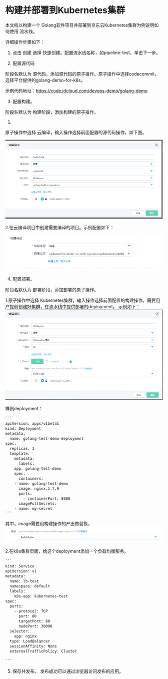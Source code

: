 # 构建并部署到Kubernetes集群
本文档以构建一个 Golang软件项目并部署到京东云Kubernetes集群为例说明如何使用 流水线。

详细操作步骤如下：

1. 点击 创建 选择 快速创建。配置流水线名称，如pipeline-test，单击下一步。

2. 配置源代码

  阶段名默认为 源代码，添加源代码的原子操作。原子操作中选择codecommit，选择平台提供的golang-demo-for-k8s。

  示例代码地址：https://code.jdcloud.com/devops-demo/golang-demo

3. 配置构建。

  阶段名默认为 构建阶段，添加构建的原子操作。
  
   1.
   原子操作中选择 云编译，输入操作选择前面配置的源代码操作，如下图。
   
 ![](/image/codepipeline/best-build.png)
 
   2.在云编译项目中创建需要编译的项目。示例配置如下：
   
 ![](/image/codepipeline/best-build-2.png)
 
 
4. 配置部署。

  阶段名默认为 部署阶段，添加部署的原子操作。

  1.原子操作中选择 Kubernetes集群，输入操作选择前面配置的构建操作。需要用户提前创建好集群，在流水线中提供部署的deployment。
  示例如下：
 ![](/image/codepipeline/best-k8s.png)

   样例deployment：
 	
	```
	apiVersion: apps/v1beta1
	kind: Deployment
	metadata:
	  name: golang-test-demo-deployment
	spec:
	  replicas: 3
	  template:
	    metadata:
	      labels:
		app: golang-test-demo
	    spec:
	      containers:
		- name: golang-test-demo
		  image: nginx:1.7.9
		  ports:
		    - containerPort: 8088
	      imagePullSecrets:
		- name: my-secret	
	```

  其中，image需要用构建操作的产出做替换，
  ![](/image/codepipeline/best-docker.png)
  
   2.在k8s集群页面，给这个deployment添加一个负载均衡服务。
	
	```
	kind: Service
	apiVersion: v1
	metadata:
	  name: lb-test
	  namespace: default
	  labels:
	    k8s-app: kubernetes-test
	spec:
	  ports:
	    - protocol: TCP
	      port: 80
	      targetPort: 80
	      nodePort: 30090
	  selector:
	    app: nginx
	  type: LoadBalancer
	  sessionAffinity: None
	  externalTrafficPolicy: Cluster
  
	```

5. 保存并发布。
发布成功可以通过浏览器访问发布的应用。
